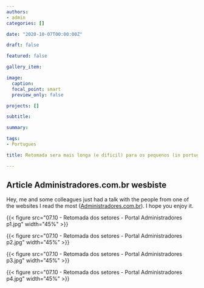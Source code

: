 ```yaml
---
authors:
- admin
categories: []

date: "2020-10-07T00:00:00Z"

draft: false

featured: false

gallery_item:

image:
  caption: 
  focal_point: smart
  preview_only: false

projects: []

subtitle: 

summary: 

tags: 
- Portugues

title: Retomada sera mais longa (e dificil) para os pequenos (in portuguese)

---
```



##  Article Administradores.com.br wesbiste

Hey, me and some colleagues just had a talk with the people from one of the websites I read the most ([Administradores.com.br](Administradores.com.br)). I hope you enjoy it.


{{< figure src="07.10 - Retomada dos setores - Portal Administradores p1.jpg" width="45%" >}}

{{< figure src="07.10 - Retomada dos setores - Portal Administradores p2.jpg" width="45%" >}}

{{< figure src="07.10 - Retomada dos setores - Portal Administradores p3.jpg" width="45%" >}}

{{< figure src="07.10 - Retomada dos setores - Portal Administradores p4.jpg" width="45%" >}}
